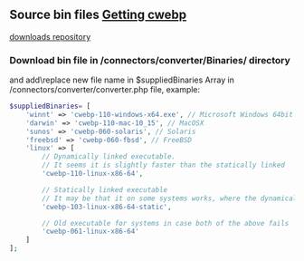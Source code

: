 ## Source bin files [Getting cwebp](https://developers.google.com/speed/webp/docs/precompiled) 
[downloads repository](https://storage.googleapis.com/downloads.webmproject.org/releases/webp/index.html)

### Download bin file in /connectors/converter/Binaries/ directory
and add\replace new file name in $suppliedBinaries Array in /connectors/converter/converter.php file, example:
```PHP
$suppliedBinaries= [
	'winnt' => 'cwebp-110-windows-x64.exe', // Microsoft Windows 64bit
	'darwin' => 'cwebp-110-mac-10_15', // MacOSX
	'sunos' => 'cwebp-060-solaris', // Solaris
	'freebsd' => 'cwebp-060-fbsd', // FreeBSD
	'linux' => [
		// Dynamically linked executable.
		// It seems it is slightly faster than the statically linked
		'cwebp-110-linux-x86-64',

		// Statically linked executable
		// It may be that it on some systems works, where the dynamically linked does not (see #196)
		'cwebp-103-linux-x86-64-static',

		// Old executable for systems in case both of the above fails
		'cwebp-061-linux-x86-64'
	]
];
```
